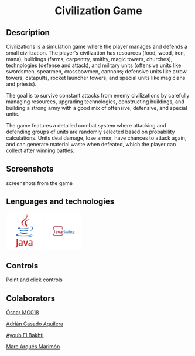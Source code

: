 <h1 align="center">Civilization Game</h1>
<h2>Description</h2>
<p>Civilizations is a simulation game where the player manages and defends a small civilization. The player's civilization has resources (food, wood, iron, mana), buildings (farms, carpentry, smithy, magic towers, churches), technologies (defense and attack), and military units (offensive units like swordsmen, spearmen, crossbowmen, cannons; defensive units like arrow towers, catapults, rocket launcher towers; and special units like magicians and priests).</p>


<p>The goal is to survive constant attacks from enemy civilizations by carefully managing resources, upgrading technologies, constructing buildings, and building a strong army with a good mix of offensive, defensive, and special units.</p>
<p>The game features a detailed combat system where attacking and defending groups of units are randomly selected based on probability calculations. Units deal damage, lose armor, have chances to attack again, and can generate material waste when defeated, which the player can collect after winning battles.</p>
<h2>Screenshots</h2>
screenshots from the game
<h2>Lenguages and technologies</h2>
<p>
  <img src="images/java.png" width="100"/>
  <img src="images/swing.png" width="100"/>
</p>
<h2>Controls</h2>
Point and click controls
<h2>Colaborators</h2>
<a href="https://github.com/OscarMG018">Óscar MG018</a>

<a href="https://github.com/AdrianCasadoAguilera">Adrián Casado Aguilera</a>

<a href="https://github.com/AAyoubelbakhti">Ayoub El Bakhti</a>

<a href="https://github.com/MarcArques">Marc Arqués Marimón</a>

